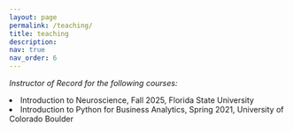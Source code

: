 ```yaml
---
layout: page
permalink: /teaching/
title: teaching
description: 
nav: true
nav_order: 6
---
```

<em>Instructor of Record for the following courses:</em>  <br>
<li>Introduction to Neuroscience, Fall 2025, Florida State University</li> 
<li>Introduction to Python for Business Analytics, Spring 2021, University of Colorado Boulder</li>
  
</li>
